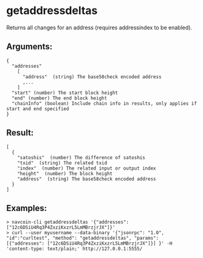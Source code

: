 # getaddressdeltas

Returns all changes for an address (requires addressindex to be enabled).

## Arguments:
    {
      "addresses"
        [
          "address"  (string) The base58check encoded address
          ,...
        ]
      "start" (number) The start block height
      "end" (number) The end block height
      "chainInfo" (boolean) Include chain info in results, only applies if start and end specified
    }

## Result:
    [
      {
        "satoshis"  (number) The difference of satoshis
        "txid"  (string) The related txid
        "index"  (number) The related input or output index
        "height"  (number) The block height
        "address"  (string) The base58check encoded address
      }
    ]

## Examples:
    > navcoin-cli getaddressdeltas '{"addresses": ["12c6DSiU4Rq3P4ZxziKxzrL5LmMBrzjrJX"]}'
    > curl --user myusername --data-binary '{"jsonrpc": "1.0", "id":"curltest", "method": "getaddressdeltas", "params": [{"addresses": ["12c6DSiU4Rq3P4ZxziKxzrL5LmMBrzjrJX"]}] }' -H 'content-type: text/plain;' http://127.0.0.1:5555/
